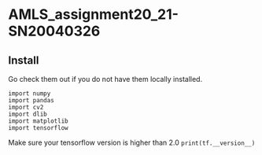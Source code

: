  AMLS_assignment20_21-SN20040326
 ======
## Install
Go check them out if you do not have them locally installed.
```
import numpy
import pandas
import cv2
import dlib
import matplotlib
import tensorflow
```
Make sure your tensorflow version is higher than 2.0 `print(tf.__version__)`
